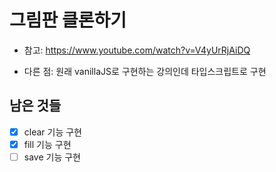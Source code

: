 # 그림판 클론하기

- 참고: https://www.youtube.com/watch?v=V4yUrRjAiDQ

- 다른 점: 원래 vanillaJS로 구현하는 강의인데 타입스크립트로 구현

## 남은 것들

- [x] clear 기능 구현
- [x] fill 기능 구현
- [ ] save 기능 구현
